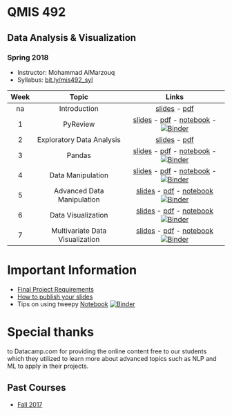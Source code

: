 # QMIS 492
## Data Analysis & Visualization
### Spring 2018

- Instructor: Mohammad AlMarzouq
- Syllabus: [bit.ly/mis492_syl](http://bit.ly/mis492_syl)

|Week | Topic        | Links  |
| :---: | :-------------: |:-------------:|
| na | Introduction     | [slides](http://qmisr.github.io/mis492/spring2018/intro.slides.html) -  [pdf](http://qmisr.github.io/mis492/spring2018/intro.pdf)  
| 1 | PyReview| [slides](http://qmisr.github.io/mis492/spring2018/week1.slides.html) -  [pdf](http://qmisr.github.io/mis492/spring2018/week1.pdf) -  [notebook](http://qmisr.github.io/mis492/spring2018/week1.ipynb) - [![Binder](https://mybinder.org/badge.svg)](https://mybinder.org/v2/gh/qmisr/mis492/master?filepath=spring2018/week1.ipynb)
| 2 | Exploratory Data Analysis | [slides](http://qmisr.github.io/mis492/spring2018/week2.slides.html) -  [pdf](http://qmisr.github.io/mis492/spring2018/week2.pdf)
| 3 | Pandas | [slides](http://qmisr.github.io/mis492/spring2018/week3.slides.html) -  [pdf](http://qmisr.github.io/mis492/spring2018/week3.pdf) -  [notebook](http://qmisr.github.io/mis492/spring2018/week3.ipynb) - [![Binder](https://mybinder.org/badge.svg)](https://mybinder.org/v2/gh/qmisr/mis492/master?filepath=spring2018/week3.ipynb)
| 4 | Data Manipulation | [slides](http://qmisr.github.io/mis492/spring2018/week4.slides.html) -  [pdf](http://qmisr.github.io/mis492/spring2018/week4.pdf) -  [notebook](http://qmisr.github.io/mis492/spring2018/week4.ipynb) - [![Binder](https://mybinder.org/badge.svg)](https://mybinder.org/v2/gh/qmisr/mis492/master?filepath=spring2018/week4.ipynb)
| 5 | Advanced Data Manipulation | [slides](http://qmisr.github.io/mis492/spring2018/week5.slides.html) -  [pdf](http://qmisr.github.io/mis492/spring2018/week5.pdf) -  [notebook](http://qmisr.github.io/mis492/spring2018/week5.ipynb) [![Binder](https://mybinder.org/badge.svg)](https://mybinder.org/v2/gh/qmisr/mis492/master?filepath=spring2018/week5.ipynb)|
| 6 | Data Visualization | [slides](http://qmisr.github.io/mis492/spring2018/week6.slides.html) -  [pdf](http://qmisr.github.io/mis492/spring2018/week6.pdf) -  [notebook](http://qmisr.github.io/mis492/spring2018/week6.ipynb) [![Binder](https://mybinder.org/badge.svg)](https://mybinder.org/v2/gh/qmisr/mis492/master?filepath=spring2018/week6.ipynb)|
| 7 | Multivariate Data Visualization | [slides](http://qmisr.github.io/mis492/spring2018/week7.slides.html) -  [pdf](http://qmisr.github.io/mis492/spring2018/week7.pdf) -  [notebook](http://qmisr.github.io/mis492/spring2018/week7.ipynb) [![Binder](https://mybinder.org/badge.svg)](https://mybinder.org/v2/gh/qmisr/mis492/master?filepath=spring2018/week7.ipynb)|

# Important Information
- [Final Project Requirements](https://docs.google.com/document/d/1vAZZEyWVb0oAQ31c-8USyug_bGppjEJchA9mk5Q4TYg/edit?usp=sharing)
- [How to publish your slides](http://qmisr.github.io/mis492/spring2018/slides.pdf)
- Tips on using tweepy [Notebook](http://qmisr.github.io/mis492/spring2018/tweeps_tips.ipynb) [![Binder](https://mybinder.org/badge.svg)](https://mybinder.org/v2/gh/qmisr/mis492/master?filepath=spring2018/tweeps_tips.ipynb)

# Special thanks
to Datacamp.com for providing the online content free to our students which they utilized to learn more about advanced topics such as NLP and ML to apply in their projects.

## Past Courses
- [Fall 2017](http://qmisr.github.io/mis492/fall2017.html)
